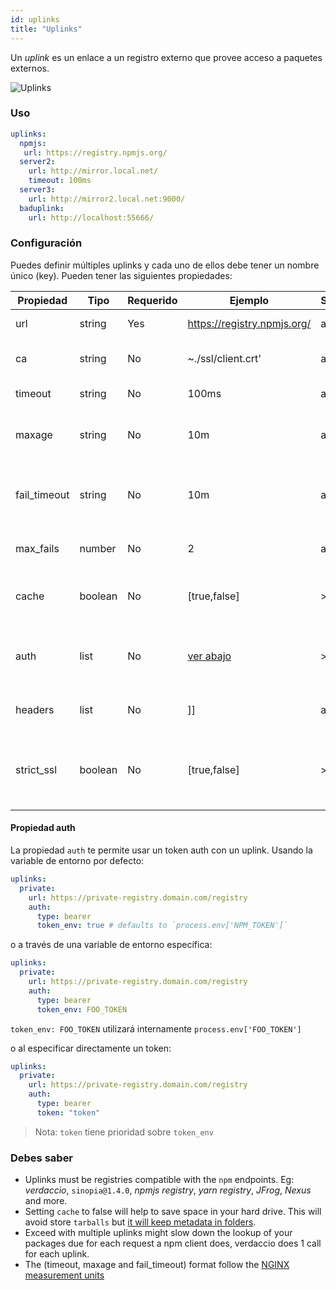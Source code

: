 ```yaml
---
id: uplinks
title: "Uplinks"
---
```

Un *uplink* es un enlace a un registro externo que provee acceso a paquetes externos.

![Uplinks](assets/uplinks.png)

### Uso

```yaml
uplinks:
  npmjs:
   url: https://registry.npmjs.org/
  server2:
    url: http://mirror.local.net/
    timeout: 100ms
  server3:
    url: http://mirror2.local.net:9000/
  baduplink:
    url: http://localhost:55666/
```

### Configuración

Puedes definir múltiples uplinks y cada uno de ellos debe tener un nombre único (key). Pueden tener las siguientes propiedades:

| Propiedad    | Tipo    | Requerido | Ejemplo                               | Soporte | Descripción                                                                                                                       | Por Defecto |
| ------------ | ------- | --------- | ------------------------------------- | ------- | --------------------------------------------------------------------------------------------------------------------------------- | ----------- |
| url          | string  | Yes       | https://registry.npmjs.org/           | all     | El dominio del registro                                                                                                           | npmjs       |
| ca           | string  | No        | ~./ssl/client.crt'                    | all     | Ubicación del certificado SSL                                                                                                     | Desactivado |
| timeout      | string  | No        | 100ms                                 | all     | timeout por petición                                                                                                              | 30s         |
| maxage       | string  | No        | 10m                                   | all     | limite máximo de fallos de cada petición                                                                                          | 2m          |
| fail_timeout | string  | No        | 10m                                   | all     | define el tiempo máximo cuando una petición falla                                                                                 | 5m          |
| max_fails    | number  | No        | 2                                     | all     | límite máximo de fallos                                                                                                           | 2           |
| cache        | boolean | No        | [true,false]                          | >= 2.1  | cache all remote tarballs in storage                                                                                              | true        |
| auth         | list    | No        | [ver abajo](uplinks.md#auth-property) | >= 2.5  | asigna el encabezado 'Autorización' [más información](http://blog.npmjs.org/post/118393368555/deploying-with-npm-private-modules) | desactivado |
| headers      | list    | No        | ]]                                    | all     | listado de encabezados por uplink                                                                                                 | desactivado |
| strict_ssl   | boolean | No        | [true,false]                          | >= 3.0  | Es verdadero, requiere que el certificado SSL sea válido.                                                                         | true        |

#### Propiedad auth

La propiedad `auth` te permite usar un token auth con un uplink. Usando la variable de entorno por defecto:

```yaml
uplinks:
  private:
    url: https://private-registry.domain.com/registry
    auth:
      type: bearer
      token_env: true # defaults to `process.env['NPM_TOKEN']`
```

o a través de una variable de entorno específica:

```yaml
uplinks:
  private:
    url: https://private-registry.domain.com/registry
    auth:
      type: bearer
      token_env: FOO_TOKEN
```

`token_env: FOO_TOKEN` utilizará internamente `process.env['FOO_TOKEN']`

o al especificar directamente un token:

```yaml
uplinks:
  private:
    url: https://private-registry.domain.com/registry
    auth:
      type: bearer
      token: "token"
```

> Nota: `token` tiene prioridad sobre `token_env`

### Debes saber

* Uplinks must be registries compatible with the `npm` endpoints. Eg: *verdaccio*, `sinopia@1.4.0`, *npmjs registry*, *yarn registry*, *JFrog*, *Nexus* and more.
* Setting `cache` to false will help to save space in your hard drive. This will avoid store `tarballs` but [it will keep metadata in folders](https://github.com/verdaccio/verdaccio/issues/391).
* Exceed with multiple uplinks might slow down the lookup of your packages due for each request a npm client does, verdaccio does 1 call for each uplink.
* The (timeout, maxage and fail_timeout) format follow the [NGINX measurement units](http://nginx.org/en/docs/syntax.html)
